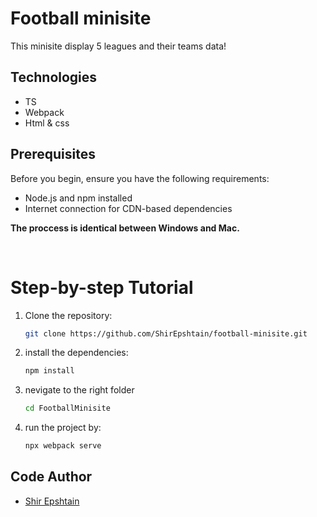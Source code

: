 # Football minisite

This minisite display 5 leagues and their teams data!

## Technologies

- TS
- Webpack
- Html & css

## Prerequisites

Before you begin, ensure you have the following requirements:

- Node.js and npm installed
- Internet connection for CDN-based dependencies

**The proccess is identical between Windows and Mac.**

<br>

# Step-by-step Tutorial

1. Clone the repository:

   ```bash
   git clone https://github.com/ShirEpshtain/football-minisite.git

2. install the dependencies:

    ```bash
    npm install

3. nevigate to the right folder
   ```bash
   cd FootballMinisite

3. run the project by:

    ```bash
    npx webpack serve

## Code Author

- [Shir Epshtain](https://www.linkedin.com/in/shir-epshtain/)
